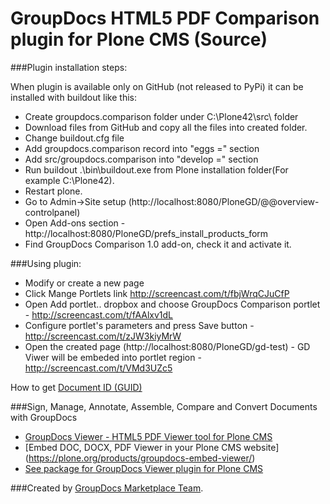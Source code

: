 GroupDocs HTML5 PDF Comparison plugin for Plone CMS (Source)
=============================



###Plugin installation steps:

When plugin is available only on GitHub (not released to PyPi) it can be installed with buildout like this:

* Create groupdocs.comparison folder under C:\Plone42\src\ folder
* Download files from GitHub and copy all the files into created folder.
* Change buildout.cfg file
* Add groupdocs.comparison record into "eggs =" section
* Add src/groupdocs.comparison into "develop =" section
* Run buildout .\bin\buildout.exe from Plone installation folder(For example C:\Plone42).
* Restart plone.
* Go to Admin->Site setup (http://localhost:8080/PloneGD/@@overview-controlpanel)
* Open Add-ons section - http://localhost:8080/PloneGD/prefs_install_products_form
* Find GroupDocs Comparison 1.0 add-on, check it and activate it.

###Using plugin:
* Modify or create a new page
* Click Mange Portlets link http://screencast.com/t/fbjWrqCJuCfP
* Open Add portlet.. dropbox and choose GroupDocs Comparison portlet - http://screencast.com/t/fAAlxv1dL
* Configure portlet's parameters and press Save button - http://screencast.com/t/zJW3kiyMrW
* Open the created page (http://localhost:8080/PloneGD/gd-test)  - GD Viwer will be embeded into portlet region - http://screencast.com/t/VMd3UZc5

How to get [Document ID (GUID)](http://groupdocs.com/docs/pages/viewpage.action?pageId=1409575)

###Sign, Manage, Annotate, Assemble, Compare and Convert Documents with GroupDocs
* [GroupDocs Viewer - HTML5 PDF Viewer tool for Plone CMS](http://groupdocs.com/apps/viewer)
* [Embed DOC, DOCX, PDF Viewer in your Plone CMS website] (https://plone.org/products/groupdocs-embed-viewer/)
* [See package for GroupDocs Viewer plugin for Plone CMS](https://github.com/groupdocs/plone-groupdocs-viewer)

###Created by [GroupDocs Marketplace Team](http://groupdocs.com/marketplace/).